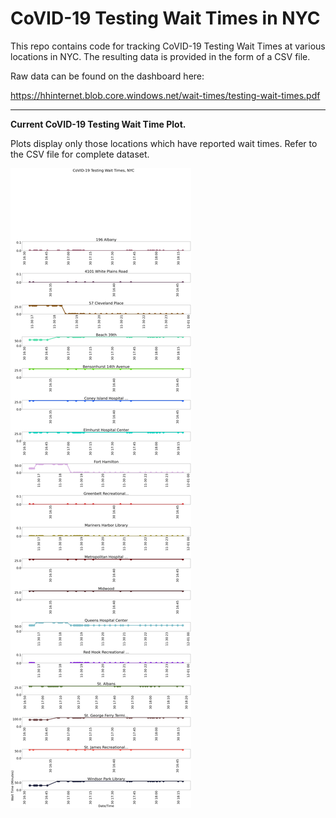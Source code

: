 # CoVID-19 Testing Wait Times in NYC

This repo contains code for tracking CoVID-19 Testing Wait Times at various locations in NYC. The resulting data is provided in the form of a CSV file. 

Raw data can be found on the dashboard here: 

https://hhinternet.blob.core.windows.net/wait-times/testing-wait-times.pdf


--------------------------------------------------------------------------------------------------


**Current CoVID-19 Testing Wait Time Plot.**

Plots display only those locations which have reported wait times. Refer to the CSV file for complete dataset.

![Wait Time Plot](https://github.com/juliennelachance/CoVID_Wait_Times_NYC/blob/main/wait_times.jpg)
